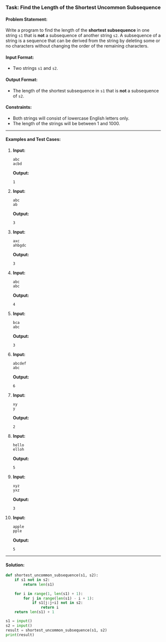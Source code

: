 

### Task: Find the Length of the Shortest Uncommon Subsequence

#### Problem Statement:
Write a program to find the length of the **shortest subsequence** in one string `s1` that is **not** a subsequence of another string `s2`. A subsequence of a string is a sequence that can be derived from the string by deleting some or no characters without changing the order of the remaining characters.

#### Input Format:
- Two strings `s1` and `s2`.

#### Output Format:
- The length of the shortest subsequence in `s1` that is **not** a subsequence of `s2`.

#### Constraints:
- Both strings will consist of lowercase English letters only.
- The length of the strings will be between 1 and 1000.

---

#### Examples and Test Cases:

1. **Input:**  
   ```
   abc  
   acbd  
   ```  
   **Output:**  
   ```
   1  
   ```

2. **Input:**  
   ```
   abc  
   ab  
   ```  
   **Output:**  
   ```
   3  
   ```

3. **Input:**  
   ```
   axc  
   ahbgdc  
   ```  
   **Output:**  
   ```
   3  
   ```

4. **Input:**  
   ```
   abc  
   abc  
   ```  
   **Output:**  
   ```
   4  
   ```

5. **Input:**  
   ```
   bca  
   abc  
   ```  
   **Output:**  
   ```
   3  
   ```

6. **Input:**  
   ```
   abcdef  
   abc  
   ```  
   **Output:**  
   ```
   6  
   ```

7. **Input:**  
   ```
   xy  
   y  
   ```  
   **Output:**  
   ```
   2  
   ```

8. **Input:**  
   ```
   hello  
   elloh  
   ```  
   **Output:**  
   ```
   5  
   ```

9. **Input:**  
   ```
   xyz  
   yxz  
   ```  
   **Output:**  
   ```
   3  
   ```

10. **Input:**  
    ```
    apple  
    pple  
    ```  
    **Output:**  
    ```
    5  
    ```

---

#### Solution:

```python
def shortest_uncommon_subsequence(s1, s2):
    if s1 not in s2:
        return len(s1)
    
    for i in range(1, len(s1) + 1):
        for j in range(len(s1) - i + 1):
            if s1[j:j+i] not in s2:
                return i
    return len(s1) + 1

s1 = input()
s2 = input()
result = shortest_uncommon_subsequence(s1, s2)
print(result)
```
